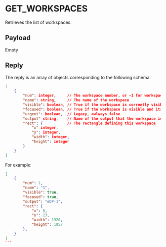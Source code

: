 # GET_WORKSPACES
Retrieves the list of workspaces.

## Payload
Empty

## Reply
The reply is an array of objects corresponding to the following schema:

```json
[
    {
        "num": integer,     // The workspace number, or -1 for workspaces without a number
        "name": string,     // The name of the workspace
        "visible": boolean, // True if the workspace is currently visible on an output, otherwise false
        "focused": boolean, // True if the workspace is visible and its output is currently selected
        "urgent": boolean,  // Legacy, awlways false
        "output" string,    // Name of the output that the workspace is on
        "rect": {           // The rectangle defining this workspace
            "x" integer,
            "y": integer,
            "width": integer,
            "height": integer
        }
    }
]
```

For example:
````json
[
    {
        "num": 1,
        "name": "1",
        "visible": true,
        "focused": true,
        "output": "eDP-1",
        "rect": {
            "x": 0,
            "y": 23,
            "width": 1920,
            "height": 1057
        },
    }
]
```